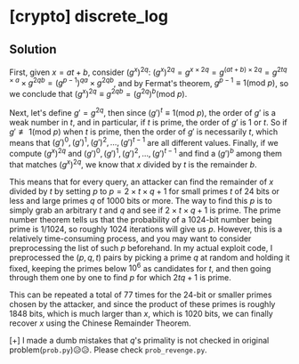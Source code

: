 # [crypto] discrete_log

## Solution

First, given $x = at + b$, consider $(g^x)^{2q}$: $(g^x)^{2q} = g^{x \times 2q} = g^{(at + b) \times 2q} = g^{2tq \times a} \times g^{2qb} = (g^{p-1})^{qa} \times g^{2qb}$, and by Fermat's theorem, $g^{p-1} \equiv 1 ( \text{mod } p)$, so we conclude that $(g^x)^{2q} \equiv g^{2qb} = (g^{2q})^b (\text{mod } p)$.


Next, let's define $g' = g^{2q}$, then since $(g') ^ t \equiv 1 (\text{mod } p)$, the order of $g'$ is a weak number in $t$, and in particular, if $t$ is prime, the order of $g'$ is $1$ or $t$. So if $g' \not\equiv 1(\text{mod } p)$ when $t$ is prime, then the order of $g'$ is necessarily $t$, which means that $(g')^0, (g')^1, (g')^2, \dots, (g')^{t-1}$ are all different values. Finally, if we compute $(g^x)^{2q}$ and $(g')^0, (g')^1, (g')^2, \dots, (g')^{t-1}$ and find a $(g')^b$ among them that matches $(g^x)^{2q}$, we know that $x$ divided by $t$ is the remainder $b$.

This means that for every query, an attacker can find the remainder of $x$ divided by $t$ by setting $p$ to $p = 2 \times t \times q + 1$ for small primes $t$ of 24 bits or less and large primes $q$ of 1000 bits or more. The way to find this $p$ is to simply grab an arbitrary $t$ and $q$ and see if $2 \times t \times q + 1$ is prime. The prime number theorem tells us that the probability of a 1024-bit number being prime is $1/1024$, so roughly 1024 iterations will give us $p$. However, this is a relatively time-consuming process, and you may want to consider preprocessing the list of such $p$ beforehand. In my actual exploit code, I preprocessed the $(p, q, t)$ pairs by picking a prime $q$ at random and holding it fixed, keeping the primes below $10^6$ as candidates for $t$, and then going through them one by one to find $p$ for which $2tq+1$ is prime.

This can be repeated a total of 77 times for the 24-bit or smaller primes chosen by the attacker, and since the product of these primes is roughly 1848 bits, which is much larger than $x$, which is 1020 bits, we can finally recover $x$ using the Chinese Remainder Theorem.

[+] I made a dumb mistakes that $q$'s primality is not checked in original problem(`prob.py`)😥😥. Please check `prob_revenge.py`.